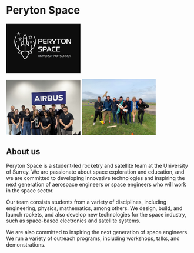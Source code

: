 # Peryton Space

<img src="https://github.com/PerytonSpace/.github/blob/main/assets/img/PerytonSpace Logo.png" width = 40% height = 40%>

<img src="https://github.com/PerytonSpace/.github/blob/main/assets/img/SDC2023.jpg" width = 40% height = 40%> <img src="https://github.com/PerytonSpace/.github/blob/main/assets/img/Mach23.jpg" width = 40% height = 40%>

## About us
Peryton Space is a student-led rocketry and satellite team at the University of Surrey. We are passionate about space exploration and education, and we are committed to developing innovative technologies and inspiring the next generation of aerospace engineers or space engineers who will work in the space sector.

Our team consists students from a variety of disciplines, including engineering, physics, mathematics, among others. We design, build, and launch rockets, and also develop new technologies for the space industry, such as space-based electronics and satellite systems.

We are also committed to inspiring the next generation of space engineers. We run a variety of outreach programs, including workshops, talks, and demonstrations.
